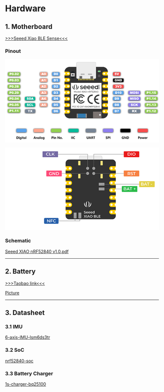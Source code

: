 # Hardware

## 1. Motherboard

[>>>Seeed Xiao BLE Sense<<<](https://www.seeedstudio.com/Seeed-XIAO-BLE-Sense-nRF52840-p-5253.html)

### Pinout

![](../docs/images/pinout.png)

![](../docs/images/back_pinout.jpg)


### Schematic

[Seeed XIAO nRF52840 v1.0.pdf](./motherboard/Seeed%20XIAO%20nRF52840%20v1.0.pdf)

---

## 2. Battery

[>>>Taobao link<<<](https://item.taobao.com/item.htm?spm=a1z09.2.0.0.7b0f2e8dP6xJ2R&id=649415704595&_u=f1ga4a6r8ec8)

[Picture](./datasheet/battery.jpg)

---

## 3. Datasheet

### 3.1 IMU

[6-axis-IMU-lsm6ds3tr](./datasheet/6-axis-IMU-lsm6ds3tr-c.pdf)

### 3.2 SoC

[nrf52840-soc](./datasheet/nrf52840-soc-2.3_sc.pdf)

### 3.3 Battery Charger

[1s-charger-bq25100](./datasheet/1s-charger-bq25100.pdf)